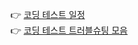 👉 [코딩 테스트 일정](https://github.com/jiyeon0926/coding-test/wiki/%EC%BD%94%EB%94%A9-%ED%85%8C%EC%8A%A4%ED%8A%B8-%EA%B8%B0%EB%A1%9D) <br>
👉 [코딩 테스트 트러블슈팅 모음](https://github.com/jiyeon0926/coding-test/wiki/%EC%BD%94%EB%94%A9-%ED%85%8C%EC%8A%A4%ED%8A%B8-%ED%8A%B8%EB%9F%AC%EB%B8%94%EC%8A%88%ED%8C%85)
